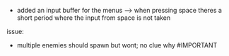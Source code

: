 - added an input buffer for the menus --> when pressing space theres a short period where the input from space is not taken

issue:
- multiple enemies should spawn but wont; no clue why #IMPORTANT